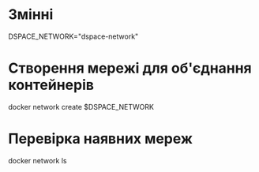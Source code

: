 # Змінні
DSPACE_NETWORK="dspace-network"
# Створення мережі для об'єднання контейнерів
docker network create $DSPACE_NETWORK
# Перевірка наявних мереж
docker network ls
<!--
# Додавання запущеного контейнера до мережі
docker network connect <network_name> <container_name>
# Перевірка контейнерів, під'єднаних до мережі
docker network inspect <network_name>
-->
